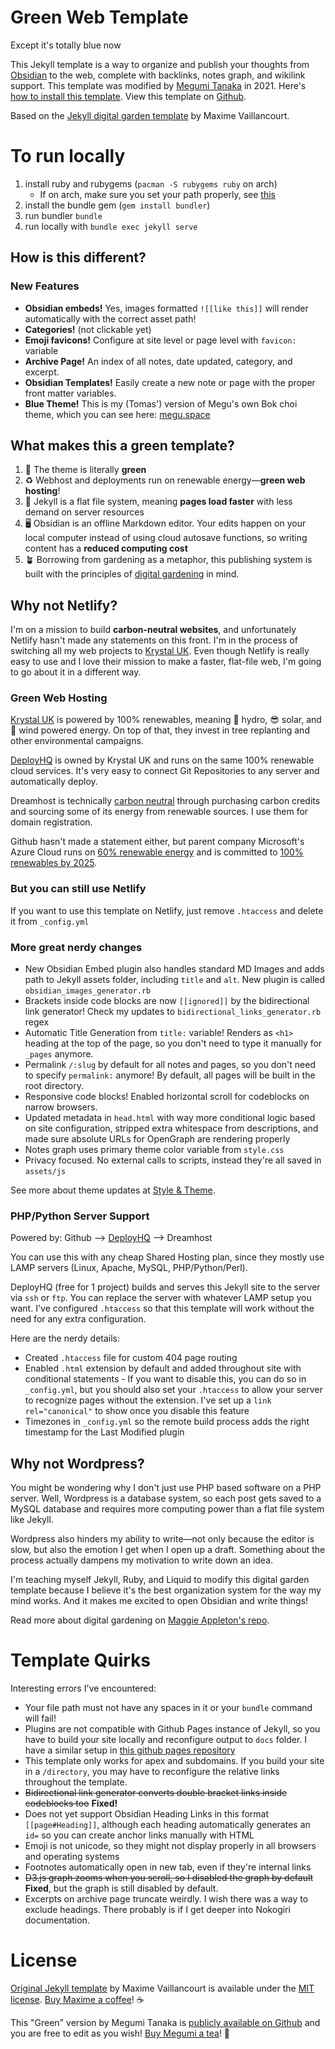 # Green Web Template
Except it's totally blue now

This Jekyll template is a way to organize and publish your thoughts from [Obsidian](https://obsidian.md/) to the web, complete with backlinks, notes graph, and wikilink support. This template was modified by [Megumi Tanaka](https://megumi.co) in 2021. Here's <a href="https://garden.megu.space/your-first-note.html#installation" class="internal-link">how to install this template</a>. View this template on [Github](https://github.com/meewgumi/green-web-template).

Based on the [Jekyll digital garden template](https://github.com/maximevaillancourt/digital-garden-jekyll-template) by Maxime Vaillancourt.

# To run locally
1. install ruby and rubygems (`pacman -S rubygems ruby` on arch)
    * If on arch, make sure you set your path properly, see [this](https://wiki.archlinux.org/title/Ruby#RubyGems)
3. install the bundle gem (`gem install bundler`)
4. run bundler `bundle`
5. run locally with `bundle exec jekyll serve`


## How is this different?

### New Features

-   **Obsidian embeds!** Yes, images formatted `![[like this]]` will render automatically with the correct asset path!
-   **Categories!** (not clickable yet)
-   **Emoji favicons!** Configure at site level or page level with `favicon:` variable
-   **Archive Page!** An index of all notes, date updated, category, and excerpt.
-   **Obsidian Templates!** Easily create a new note or page with the proper front matter variables.
-   **Blue Theme!** This is my (Tomas') version of Megu's own Bok choi theme, which you can see here: [megu.space](https://megu.space)

## What makes this a green template?

1.  🥬 The theme is literally **green**
2.  ♻️ Webhost and deployments run on renewable energy—**green web hosting**!
3.  🚀 Jekyll is a flat file system, meaning **pages load faster** with less demand on server resources
4.  🖥️  Obsidian is an offline Markdown editor. Your edits happen on your local computer instead of using cloud autosave functions, so writing content has a **reduced computing cost**
5.  🪴 Borrowing from gardening as a metaphor, this publishing system is built with the principles of [digital gardening](https://github.com/MaggieAppleton/digital-gardeners) in mind.

## Why not Netlify?

I'm on a mission to build **carbon-neutral websites**, and unfortunately Netlify hasn't made any statements on this front. I'm in the process of switching all my web projects to [Krystal UK](https://krystal.uk/green). Even though Netlify is really easy to use and I love their mission to make a faster, flat-file web, I'm going to go about it in a different way.

### Green Web Hosting

[Krystal UK](https://krystal.uk/green) is powered by 100% renewables, meaning 🌊 hydro, 😎 solar, and 🍃 wind powered energy. On top of that, they invest in tree replanting and other environmental campaigns.

[DeployHQ](https://www.deployhq.com/r/nx7qct) is owned by Krystal UK and runs on the same 100% renewable cloud services. It's very easy to connect Git Repositories to any server and automatically deploy.

Dreamhost is technically [carbon neutral](https://www.dreamhost.com/company/we-are-green/) through purchasing carbon credits and sourcing some of its energy from renewable sources. I use them for domain registration.

Github hasn't made a statement either, but parent company Microsoft's Azure Cloud runs on [60% renewable energy](https://www.wired.com/story/amazon-google-microsoft-green-clouds-and-hyperscale-data-centers/) and is committed to [100% renewables by 2025](https://azure.microsoft.com/en-us/global-infrastructure/sustainability/?cdn=disable#overview).

### But you can still use Netlify

If you want to use this template on Netlify, just remove `.htaccess` and delete it from `_config.yml`

### More great nerdy changes

-   New Obsidian Embed plugin also handles standard MD Images and adds path to Jekyll assets folder, including `title` and `alt`.  New plugin is called `obsidian_images_generator.rb`
-   Brackets inside code blocks are now `[[ignored]]` by the bidirectional link generator! Check my updates to `bidirectional_links_generator.rb` regex
-   Automatic Title Generation from `title:` variable! Renders as `<h1>` heading at the top of the page, so you don't need to type it manually for `_pages` anymore.
-   Permalink `/:slug` by default for all notes and pages, so you don't need to specify `permalink:` anymore! By default, all pages will be built in the root directory.
-   Responsive code blocks! Enabled horizontal scroll for codeblocks on narrow browsers.
-   Updated metadata in `head.html` with way more conditional logic based on site configuration, stripped extra whitespace from descriptions, and made sure absolute URLs for OpenGraph are rendering properly
-   Notes graph uses primary theme color variable from `style.css`
-   Privacy focused. No external calls to scripts, instead they're all saved in `assets/js`

See more about theme updates at <a href="https://garden.megu.space/style-theme.html" class="internal-link">Style & Theme</a>.

### PHP/Python Server Support

Powered by: Github --> [DeployHQ](https://www.deployhq.com/r/nx7qct) --> Dreamhost

You can use this with any cheap Shared Hosting plan, since they mostly use LAMP servers (Linux, Apache, MySQL, PHP/Python/Perl).

DeployHQ (free for 1 project) builds and serves this Jekyll site to the server via `ssh` or `ftp`. You can replace the server with whatever LAMP setup you want. I've configured `.htaccess` so that this template will work without the need for any extra configuration.

Here are the nerdy details:

-   Created `.htaccess` file for custom 404 page routing
-   Enabled `.html` extension by default and added throughout site with conditional statements
    		\- If you want to disable this, you can do so in `_config.yml`, but you should also set your `.htaccess` to allow your server to recognize pages without the extension. I've set up a `link rel="canonical"` to show once you disable this feature
-   Timezones in `_config.yml` so the remote build process adds the right timestamp for the Last Modified plugin

## Why not Wordpress?

You might be wondering why I don't just use PHP based software on a PHP server. Well, Wordpress is a database system, so each post gets saved to a MySQL database and requires more computing power than a flat file system like Jekyll.

Wordpress also hinders my ability to write—not only because the editor is slow, but also the emotion I get when I open up a draft. Something about the process actually dampens my motivation to write down an idea.

I'm teaching myself Jekyll, Ruby, and Liquid to modify this digital garden template because I believe it's the best organization system for the way my mind works. And it makes me excited to open Obsidian and write things!

Read more about digital gardening on [Maggie Appleton's repo](https://github.com/MaggieAppleton/digital-gardeners).

# Template Quirks

Interesting errors I've encountered:

-   Your file path must not have any spaces in it or your `bundle` command will fail!
-   Plugins are not compatible with Github Pages instance of Jekyll, so you have to build your site locally and reconfigure output to `docs` folder. I have a similar setup in [this github pages repository](https://github.com/meewgumi/digital-garden-ghpages-template)
-   This template only works for apex and subdomains. If you build your site in a `/directory`, you may have to reconfigure the relative links throughout the template.
-   ~~Bidirectional link generator converts double bracket links inside codeblocks too~~ **Fixed!**
-   Does not yet support Obsidian Heading Links in this format `[[page#Heading]]`, although each heading automatically generates an `id=` so you can create anchor links manually with HTML
-   Emoji is not unicode, so they might not display properly in all browsers and operating systems
-   Footnotes automatically open in new tab, even if they're internal links
-   ~~D3.js graph zooms when you scroll, so I disabled the graph by default~~ **Fixed**, but the graph is still disabled by default.
-   Excerpts on archive page truncate weirdly. I wish there was a way to exclude headings. There probably is if I get deeper into Nokogiri documentation.

# License

[Original Jekyll template](https://github.com/maximevaillancourt/digital-garden-jekyll-template) by Maxime Vaillancourt is available under the [MIT license](LICENSE.md). [Buy Maxime a coffee](https://ko-fi.com/maximevaillancourt)! ☕️

This "Green" version by Megumi Tanaka is [publicly available on Github](https://github.com/meewgumi/green-web-template) and you are free to edit as you wish! [Buy Megumi a tea](https://www.buymeacoffee.com/megumi)! 🍵
